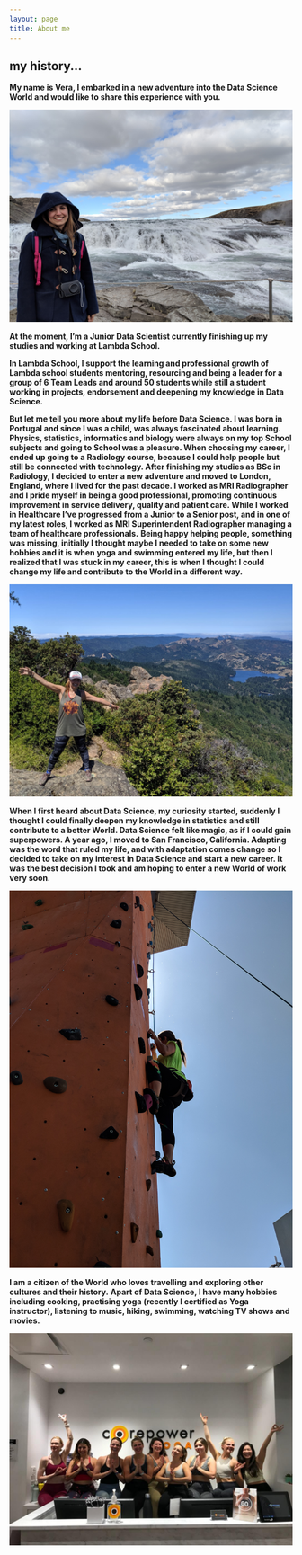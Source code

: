 ```yaml
---
layout: page
title: About me
---
```


## my history...

**My name is Vera, I embarked in a new adventure into the Data Science World and would like to share this experience with you.**

![](/img/iceland.jpg)

**At the moment, I’m a Junior Data Scientist currently finishing up my studies and working at Lambda School.**

**In Lambda School, I support the learning and professional growth of Lambda school students mentoring, resourcing and being a leader for a group of 6 Team Leads and around 50 students while still a student working in projects, endorsement and deepening my knowledge in Data Science.**

**But let me tell you more about my life before Data Science. I was born in Portugal and since I was a child, was always fascinated about learning. Physics, statistics, informatics and biology were always on my top School subjects and going to School was a pleasure. When choosing my career, I ended up going to a Radiology course, because I could help people but still be connected with technology. After finishing my studies as BSc in Radiology, I decided to enter a new adventure and moved to London, England, where I lived for the past decade. I worked as MRI Radiographer and I pride myself in being a good professional, promoting continuous improvement in service delivery, quality and patient care. While I worked in Healthcare I’ve progressed from a Junior to a Senior post, and in one of my latest roles, I worked as MRI Superintendent Radiographer managing a team of healthcare professionals.**
**Being happy helping people, something was missing, initially I thought maybe I needed to take on some new hobbies and it is when yoga and swimming entered my life, but then I realized that I was stuck in my career, this is when I thought I could change my life and contribute to the World in a different way.**

![](/img/hike.jpg)

**When I first heard about Data Science, my curiosity started, suddenly I thought I could finally deepen my knowledge in statistics and still contribute to a better World. Data Science felt like magic, as if I could gain superpowers. A year ago, I moved to San Francisco, California. Adapting was the word that ruled my life, and with adaptation comes change so I decided to take on my interest in Data Science and start a new career. It was the best decision I took and am hoping to enter a new World of work very soon.**

![](/img/climb.jpg)

**I am a citizen of the World who loves travelling and exploring other cultures and their history.**
**Apart of Data Science, I have many hobbies including cooking, practising yoga (recently I certified as Yoga instructor), listening to music, hiking, swimming, watching TV shows and movies.**

![](/img/yoga.jpg)
